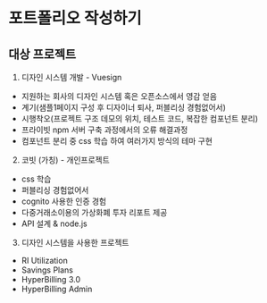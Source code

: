 # 포트폴리오 작성하기

## 대상 프로젝트

1. 디자인 시스템 개발 - Vuesign 
- 지원하는 회사의 디자인 시스템 혹은 오픈소스에서 영감 얻음 
- 계기(샘플1페이지 구성 후 디자이너 퇴사, 퍼블리싱 경험없어서)
- 시행착오(프로젝트 구조 데모의 위치, 테스트 코드, 복잡한 컴포넌트 분리)
- 프라이빗 npm 서버 구축 과정에서의 오류 해결과정 
- 컴포넌트 분리 중 css 학습 하여 여러가지 방식의 테마 구현 

2. 코빗 (가칭) - 개인프로젝트 
- css 학습 
- 퍼블리싱 경험없어서
- cognito 사용한 인증 경험 
- 다중거래소이용의 가상화폐 투자 리포트 제공 
- API 설계 & node.js


3. 디자인 시스템을 사용한 프로젝트 
- RI Utilization
- Savings Plans
- HyperBilling 3.0
- HyperBilling Admin 
